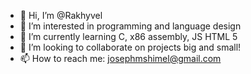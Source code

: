 - 👋 Hi, I’m @Rakhyvel
- 👀 I’m interested in programming and language design
- 🌱 I’m currently learning C, x86 assembly, JS HTML 5
- 💞️ I’m looking to collaborate on projects big and small!
- 📫 How to reach me: josephmshimel@gmail.com

<!---
Rakhyvel/Rakhyvel is a ✨ special ✨ repository because its `README.md` (this file) appears on your GitHub profile.
You can click the Preview link to take a look at your changes.
--->

